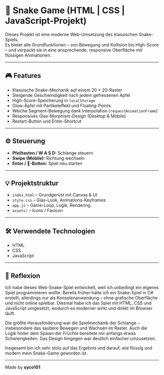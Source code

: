 # 🐍 Snake Game (HTML | CSS | JavaScript-Projekt)

Dieses Projekt ist eine moderne Web-Umsetzung des klassischen Snake-Spiels.  
Es bietet alle Grundfunktionen – von Bewegung und Kollision bis High-Score – und verpackt sie in eine ansprechende, responsive Oberfläche mit flüssigen Animationen.

---

## 🎮 **Features**

- Klassische Snake-Mechanik auf einem 20 × 20-Raster  
- Steigende Geschwindigkeit nach jedem gefressenen Apfel  
- High-Score-Speicherung in `localStorage`  
- Glow-Äpfel mit Partikeleffekt und Floating-Points  
- Weiche Segment-Bewegung dank Interpolation (`requestAnimationFrame`)  
- Responsives Glas-Morphism-Design (Desktop & Mobile)  
- Restart-Button und Enter-Shortcut  

---

## ⚙️ **Steuerung**

- **Pfeiltasten / W A S D:** Schlange steuern  
- **Swipe (Mobile):** Richtung wechseln  
- **Enter / 🔄-Button:** Spiel neu starten  

---

## 💡 **Projektstruktur**

- `index.html` – Grundgerüst mit Canvas & UI  
- `style.css` – Glas-Look, Animations-Keyframes  
- `app.js` – Game-Loop, Logik, Rendering  
- `assets/` – Icons / Favicon  
 
---

## 🛠️ **Verwendete Technologien**

- HTML   
- CSS  
- JavaScript

---

## 🧠 **Reflexion**

Ich habe dieses Web-Snake-Spiel entwickelt, weil ich unbedingt ein eigenes Spiel programmieren wollte. Bereits früher hatte ich ein Snake-Spiel in C# erstellt, allerdings nur als Konsolenanwendung – ohne grafische Oberfläche und nicht online spielbar.
Diesmal habe ich das Spiel mit HTML, CSS und JavaScript umgesetzt, wodurch es moderner wirkt und direkt im Browser läuft.

Die größte Herausforderung war die Spielmechanik der Schlange – insbesondere das saubere Bewegen und Wachsen im Raster. Auch die Logik hinter dem Spawn der Früchte bereitete mir anfangs etwas Schwierigkeiten. Das Design hingegen war deutlich einfacher umzusetzen.

Insgesamt bin ich sehr stolz auf das Ergebnis und darauf, wie flüssig und modern mein Snake-Game geworden ist.

---

Made by **syco101**
